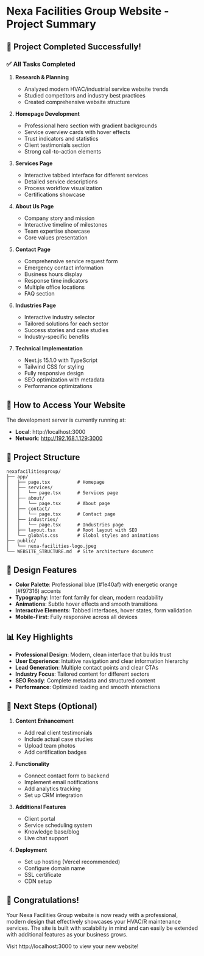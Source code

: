 # Nexa Facilities Group Website - Project Summary

## 🎯 Project Completed Successfully!

### ✅ All Tasks Completed

1. **Research & Planning**
   - Analyzed modern HVAC/industrial service website trends
   - Studied competitors and industry best practices
   - Created comprehensive website structure

2. **Homepage Development**
   - Professional hero section with gradient backgrounds
   - Service overview cards with hover effects
   - Trust indicators and statistics
   - Client testimonials section
   - Strong call-to-action elements

3. **Services Page**
   - Interactive tabbed interface for different services
   - Detailed service descriptions
   - Process workflow visualization
   - Certifications showcase

4. **About Us Page**
   - Company story and mission
   - Interactive timeline of milestones
   - Team expertise showcase
   - Core values presentation

5. **Contact Page**
   - Comprehensive service request form
   - Emergency contact information
   - Business hours display
   - Response time indicators
   - Multiple office locations
   - FAQ section

6. **Industries Page**
   - Interactive industry selector
   - Tailored solutions for each sector
   - Success stories and case studies
   - Industry-specific benefits

7. **Technical Implementation**
   - Next.js 15.1.0 with TypeScript
   - Tailwind CSS for styling
   - Fully responsive design
   - SEO optimization with metadata
   - Performance optimizations

## 🚀 How to Access Your Website

The development server is currently running at:
- **Local**: http://localhost:3000
- **Network**: http://192.168.1.129:3000

## 📁 Project Structure

```
nexafacilitiesgroup/
├── app/
│   ├── page.tsx          # Homepage
│   ├── services/
│   │   └── page.tsx      # Services page
│   ├── about/
│   │   └── page.tsx      # About page
│   ├── contact/
│   │   └── page.tsx      # Contact page
│   ├── industries/
│   │   └── page.tsx      # Industries page
│   ├── layout.tsx        # Root layout with SEO
│   └── globals.css       # Global styles and animations
├── public/
│   └── nexa-facilities-logo.jpeg
└── WEBSITE_STRUCTURE.md  # Site architecture document
```

## 🎨 Design Features

- **Color Palette**: Professional blue (#1e40af) with energetic orange (#f97316) accents
- **Typography**: Inter font family for clean, modern readability
- **Animations**: Subtle hover effects and smooth transitions
- **Interactive Elements**: Tabbed interfaces, hover states, form validation
- **Mobile-First**: Fully responsive across all devices

## 📊 Key Highlights

- **Professional Design**: Modern, clean interface that builds trust
- **User Experience**: Intuitive navigation and clear information hierarchy
- **Lead Generation**: Multiple contact points and clear CTAs
- **Industry Focus**: Tailored content for different sectors
- **SEO Ready**: Complete metadata and structured content
- **Performance**: Optimized loading and smooth interactions

## 🔄 Next Steps (Optional)

1. **Content Enhancement**
   - Add real client testimonials
   - Include actual case studies
   - Upload team photos
   - Add certification badges

2. **Functionality**
   - Connect contact form to backend
   - Implement email notifications
   - Add analytics tracking
   - Set up CRM integration

3. **Additional Features**
   - Client portal
   - Service scheduling system
   - Knowledge base/blog
   - Live chat support

4. **Deployment**
   - Set up hosting (Vercel recommended)
   - Configure domain name
   - SSL certificate
   - CDN setup

## 🎉 Congratulations!

Your Nexa Facilities Group website is now ready with a professional, modern design that effectively showcases your HVAC/R maintenance services. The site is built with scalability in mind and can easily be extended with additional features as your business grows.

Visit http://localhost:3000 to view your new website!